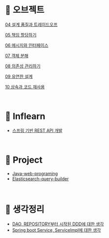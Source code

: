 

# :pushpin: 오브젝트

[04 설계 품질과 트레이드오프](https://github.com/hoonick91/learning/blob/master/object/04.md)

[05 책임 할당하기](https://github.com/hoonick91/learning/blob/master/object/05.md)

[06 메시지와 인터페이스](https://github.com/hoonick91/learning/blob/master/object/06.md)

[07 객체 분해](https://github.com/hoonick91/learning/blob/master/object/07.md)

[08 의존성 관리하기](https://github.com/hoonick91/learning/blob/master/object/08.md)

[09 유연한 설계](https://github.com/hoonick91/learning/blob/master/object/09.md)

[10 상속과 코드 재사용](https://github.com/hoonick91/learning/blob/master/object/10.md)

  

<br>

# :pushpin: Inflearn
- [스프링 기반 REST API 개발](https://github.com/hoonick91/rest-api-with-spring)

<br>



# :pushpin: Project

- [Java-web-programing](https://github.com/hoonick91/java-web-programing)
- [Elasticsearch-query-builder](https://github.com/hoonick91/ElasticsearchQueryBuilder)

<br>


# 📌 생각정리

- [DAO, REPOSITORY부터 시작된 DDD에 대한 생각](https://github.com/hoonick91/learning/blob/master/opinion/2019.12.13_DDD.md)
- [Spring boot Service, ServiceImpl에 대한 생각](https://github.com/hoonick91/learning/blob/master/opinion/2019.12.13_service_serviceImpl.md)







